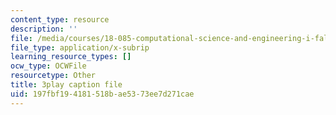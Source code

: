 ```yaml
---
content_type: resource
description: ''
file: /media/courses/18-085-computational-science-and-engineering-i-fall-2008/197fbf194181518bae5373ee7d271cae_Siqu0aOOQCM.vtt
file_type: application/x-subrip
learning_resource_types: []
ocw_type: OCWFile
resourcetype: Other
title: 3play caption file
uid: 197fbf19-4181-518b-ae53-73ee7d271cae
---
```

